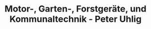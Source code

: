 ---
title: "Motor-, Garten-, Forstgeräte, und Kommunaltechnik - Peter Uhlig"
url: /burkhardtsdorf/motor-garten-forstgeraete-und-kommunaltechnik-peter-uhlig/
shop: Platzpflege
---